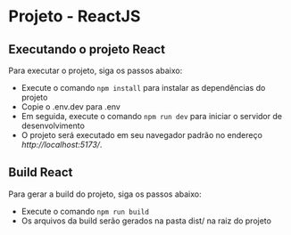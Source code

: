 # Projeto - ReactJS
## Executando o projeto React
Para executar o projeto, siga os passos abaixo:

 - Execute o comando ``npm install`` para instalar as dependências do projeto
 - Copie o .env.dev para .env
 - Em seguida, execute o comando ``npm run dev`` para iniciar o servidor de desenvolvimento
 - O projeto será executado em seu navegador padrão no endereço *http://localhost:5173/*.

## Build React
Para gerar a build do projeto, siga os passos abaixo:
 - Execute o comando ```npm run build```
 - Os arquivos da build serão gerados na pasta dist/ na raiz do projeto


